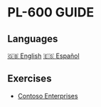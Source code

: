 # PL-600 GUIDE

## Languages
[🇬🇧 English](/docs/en/index.md)
[🇪🇸 Español](/docs/es/index.md)

## Exercises
- [Contoso Enterprises](exercises/contoso-enterprises.md)
